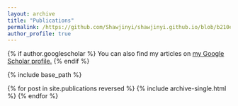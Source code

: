 ```yaml
---
layout: archive
title: "Publications"
permalink: /https://github.com/Shawjinyi/shawjinyi.github.io/blob/b210e22f50e7e28c5a00d73c895d88edbef2fabb/_pages/publications.md/
author_profile: true
---
```


{% if author.googlescholar %}
  You can also find my articles on <u><a href="{{author.googlescholar}}">my Google Scholar profile</a>.</u>
{% endif %}

{% include base_path %}

{% for post in site.publications reversed %}
  {% include archive-single.html %}
{% endfor %}
